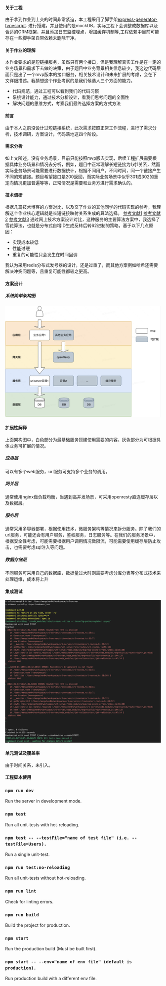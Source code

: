 #### 关于工程

由于拿到作业到上交的时间非常紧迫，本工程采用了脚手架[express-generator-typescript](https://github.com/seanpmaxwell/express-generator-typescript).
进行搭建，并且使用的是mockDB，实际工程下会调整成数据库以及合适的ORM框架，并且添加日志监控埋点，增加缓存机制等,工程依赖中目前可能存在一些脚手架自带依赖未删除干净。

#### 关于作业的理解
本作业要求的是短链接服务，虽然只有两个接口，但是我理解真实工作是在一定的业务场景和需求下去做的决策，由于题目中业务背景相关信息较少，我这边代码层面只是出了一个mvp版本的接口服务，相关技术设计和未来扩展的考虑，会在下文详细描述。我猜想这个作业考察的是我们候选人三个方面的能力。
+ 代码规范，通过工程可以看到我们的代码习惯
+ 系统设计能力，通过技术分析设计，看我们思考问题的全面性
+ 解决问题的思维方式，考察我们最终选择方案的方式方法

#### 前言
由于本人之前没设计过短链接系统，此次需求按照正常工作流程，进行了需求分析，技术调研，方案设计，代码落地这四个阶段。
#### 需求分析
如上文所述，没有业务场景，目前只能按照mvp版去实现，后续工程扩展需要根据具体业务场景和情况去分析，例如，题目中正常理解长短链接为1对1关系，然而实际业务场景可能需要进行数据统计，根据不同用户，不同时间，同一个链接产生不同的短链接。题目希望接口是200返回，而实际业务场景中似乎301或302的重定向情况更加普遍等等，正常情况是需要和业务方进行需求确认的。
#### 技术调研
根据几篇技术博客的方案对比，以及交了作业的其他同学的代码实现的参考，我理解这个作业核心逻辑就是长短链接映射关系生成的算法选择。
[参考文献1](https://soulmachine.gitbooks.io/system-design/content/cn/tinyurl.html)
[参考文献2](https://www.zhihu.com/question/29270034)
[参考文献3](https://blog.csdn.net/majianfei1023/article/details/125862568)
通过网上技术方案设计对比，这种服务的主要算法方案中，我选择了雪花算法，也就是分布式自增ID生成反转后转62进制的策略，基于以下几点原因：
+ 实现成本较低
+ 性能过硬
+ 重复的可能性只会发生在时间回调

我认为采用redis分布式发号器的设计，还是过重了，而其他方案例如哈希还需要解决冲突问题等，且重复可能性都较之更高。

#### 方案设计
##### 系统简单架构图
<img src="./public/url-image.png" />

#### 扩展性解释
上面架构图中，白色部分为最基础服务搭建使用需要的内容。灰色部分为可根据具体业务可扩展的情况。
##### 应用层
可以有多个web服务，url服务可支持多个业务的调用。
##### 网关层
通常使用nginx做负载均衡，当遇到高并发场景，可采用openresty直连缓存层以及数据层。
##### 服务层
通常采用多容器部署，根据使用技术，微服务架构等情况来拆分服务。除了我们的url服务，可能还会有用户服务，鉴权服务，日志服务等。在我们的服务场景中，根据安全性考虑，可能需要根据用户调用情况做限流，可能需要使用缓存层防止攻击，也需要考虑sql注入等问题。
##### 数据存储层
不同服务可采用自己的数据库，数据量过大时则需要考虑分库分表等分布式技术来处理运维，成本将上升

#### 集成测试
<img src="./public/api-test-result.png" />

#### 单元测试及覆盖率
由于时间关系，未引入。

#### 工程脚本使用

### `npm run dev`

Run the server in development mode.

### `npm test`

Run all unit-tests with hot-reloading.

### `npm test -- --testFile="name of test file" (i.e. --testFile=Users).`

Run a single unit-test.

### `npm run test:no-reloading`

Run all unit-tests without hot-reloading.

### `npm run lint`

Check for linting errors.

### `npm run build`

Build the project for production.

### `npm start`

Run the production build (Must be built first).

### `npm start -- --env="name of env file" (default is production).`

Run production build with a different env file.

